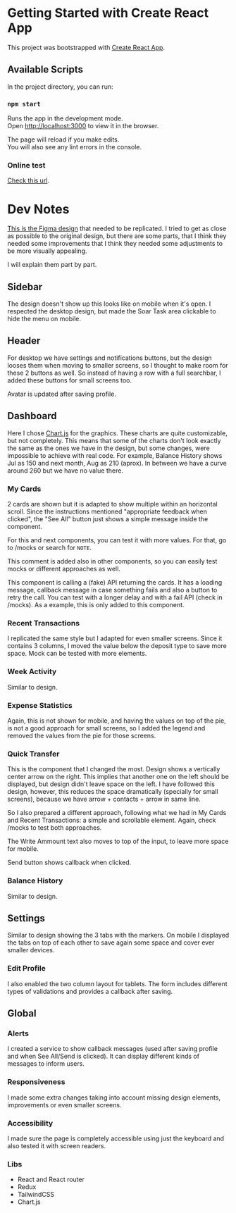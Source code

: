 # Getting Started with Create React App

This project was bootstrapped with [Create React App](https://github.com/facebook/create-react-app).

## Available Scripts

In the project directory, you can run:

### `npm start`

Runs the app in the development mode.\
Open [http://localhost:3000](http://localhost:3000) to view it in the browser.

The page will reload if you make edits.\
You will also see any lint errors in the console.

### Online test

[Check this url](https://financial-dashboard-dani.netlify.app).

# Dev Notes

[This is the Figma design](https://www.figma.com/design/Lf57jfEvFsQjNZdQi07qyv/Soar-Front-End-Dev-Task?node-id=0-1&node-type=canvas&t=Wl1OJOXC4MFsdmtj-0) that needed to be replicated. I tried to get as close as possible to the original design, but there are some parts, that I think they needed some improvements that I think they needed some adjustments to be more visually appealing.

I will explain them part by part.

## Sidebar

The design doesn't show up this looks like on mobile when it's open. I respected the desktop design, but made the Soar Task area clickable to hide the menu on mobile.

## Header

For desktop we have settings and notifications buttons, but the design looses them when moving to smaller screens, so I thought to make room for these 2 buttons as well. So instead of having a row with a full searchbar, I added these buttons for small screens too.

Avatar is updated after saving profile.

## Dashboard

Here I chose [Chart.js](https://www.chartjs.org) for the graphics. These charts are quite customizable, but not completely. This means that some of the charts don't look exactly the same as the ones we have in the design, but some changes, were impossible to achieve with real code. For example, Balance History shows Jul as 150 and next month, Aug as 210 (aprox). In between we have a curve around 260 but we have no value there.

### My Cards

2 cards are shown but it is adapted to show multiple within an horizontal scroll. Since the instructions mentioned "appropriate feedback when clicked", the "See All" button just shows a simple message inside the component.

For this and next components, you can test it with more values. For that, go to /mocks or search for `NOTE`.

This comment is added also in other components, so you can easily test mocks or different approaches as well.

This component is calling a (fake) API returning the cards. It has a loading message, callback message in case something fails and also a button to retry the call. You can test with a longer delay and with a fail API (check in /mocks). As a example, this is only added to this component.

### Recent Transactions

I replicated the same style but I adapted for even smaller screens. Since it contains 3 columns, I moved the value below the deposit type to save more space. Mock can be tested with more elements.

### Week Activity

Similar to design.

### Expense Statistics

Again, this is not shown for mobile, and having the values on top of the pie, is not a good approach for small screens, so I added the legend and removed the values from the pie for those screens.

### Quick Transfer

This is the component that I changed the most. Design shows a vertically center arrow on the right. This implies that another one on the left should be displayed, but design didn't leave space on the left. I have followed this design, however, this reduces the space dramatically (specially for small screens), because we have arrow + contacts + arrow in same line.

So I also prepared a different approach, following what we had in My Cards and Recent Transactions: a simple and scrollable element. Again, check /mocks to test both approaches.

The Write Ammount text also moves to top of the input, to leave more space for mobile.

Send button shows callback when clicked.

### Balance History

Similar to design.

## Settings

Similar to design showing the 3 tabs with the markers. On mobile I displayed the tabs on top of each other to save again some space and cover ever smaller devices.

### Edit Profile

I also enabled the two column layout for tablets. The form includes different types of validations and provides a callback after saving.

## Global

### Alerts

I created a service to show callback messages (used after saving profile and when See All/Send is clicked). It can display different kinds of messages to inform users.

### Responsiveness

I made some extra changes taking into account missing design elements, improvements or even smaller screens.

### Accessibility

I made sure the page is completely accessible using just the keyboard and also tested it with screen readers.

### Libs

- React and React router
- Redux
- TailwindCSS
- Chart.js
